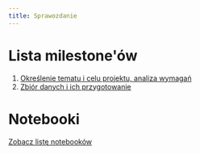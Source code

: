 ```yaml
---
title: Sprawozdanie
---
```

# Lista milestone'ów

1. [Określenie tematu i celu projektu, analiza wymagań](project-overview/)
2. [Zbiór danych i ich przygotowanie](data-preparation/)

# Notebooki

[Zobacz listę notebooków](notebooks/)
